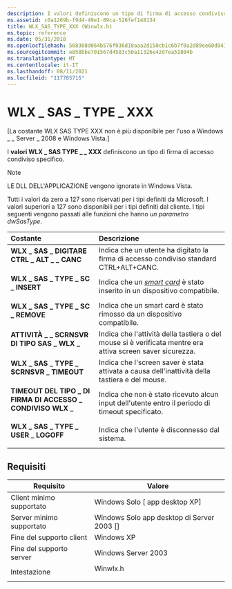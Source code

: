 ```yaml
---
description: I valori definiscono un tipo di firma di accesso condiviso specifico.
ms.assetid: c0a1269b-f9d4-49e1-89ca-526fef148134
title: WLX_SAS_TYPE_XXX (Winwlx.h)
ms.topic: reference
ms.date: 05/31/2018
ms.openlocfilehash: 568308d064b576f036d18aaa2d150cb1c6b7f0a2d89ee60d9410fcad123351d9
ms.sourcegitcommit: e858bbe701567d4583c50a11326e42d7ea51804b
ms.translationtype: MT
ms.contentlocale: it-IT
ms.lasthandoff: 08/11/2021
ms.locfileid: "117785715"
---
```

# <a name="wlx_sas_type_xxx"></a>WLX \_ SAS \_ TYPE \_ XXX

\[La costante WLX SAS TYPE XXX non è più disponibile per l'uso a Windows \_ \_ Server \_ 2008 e Windows Vista.\]

I **valori WLX \_ SAS TYPE \_ \_ XXX** definiscono un tipo di firma di accesso condiviso specifico.

> [!Note]  
> LE DLL DELL'APPLICAZIONE vengono ignorate in Windows Vista.

 

Tutti i valori da zero a 127 sono riservati per i tipi definiti da Microsoft. I valori superiori a 127 sono disponibili per i tipi definiti dal cliente. I tipi seguenti vengono passati alle funzioni che hanno *un parametro dwSasType.*



| Costante                                                                                                                                                                                                         | Descrizione                                                                                                                                              |
|:-----------------------------------------------------------------------------------------------------------------------------------------------------------------------------------------------------------------|:---------------------------------------------------------------------------------------------------------------------------------------------------------|
| <span id="WLX_SAS_TYPE_CTRL_ALT_DEL"></span><span id="wlx_sas_type_ctrl_alt_del"></span><dl> <dt>**WLX \_ SAS \_ DIGITARE CTRL \_ ALT \_ \_ CANC**</dt> </dl>            | Indica che un utente ha digitato la firma di accesso condiviso standard CTRL+ALT+CANC.<br/>                                                                                     |
| <span id="WLX_SAS_TYPE_SC_INSERT"></span><span id="wlx_sas_type_sc_insert"></span><dl> <dt>**WLX \_ SAS \_ TYPE \_ SC \_ INSERT**</dt> </dl>                      | Indica che un [*smart card*](../secgloss/s-gly.md) è stato inserito in un dispositivo compatibile.<br/> |
| <span id="WLX_SAS_TYPE_SC_REMOVE"></span><span id="wlx_sas_type_sc_remove"></span><dl> <dt>**WLX \_ SAS \_ TYPE \_ SC \_ REMOVE**</dt> </dl>                      | Indica che un smart card è stato rimosso da un dispositivo compatibile.<br/>                                                                        |
| <span id="WLX_SAS_TYPE_SCRNSVR_ACTIVITY"></span><span id="wlx_sas_type_scrnsvr_activity"></span><dl> <dt>**ATTIVITÀ \_ \_ SCRNSVR DI TIPO SAS \_ WLX \_**</dt> </dl> | Indica che l'attività della tastiera o del mouse si è verificata mentre era attiva screen saver sicurezza.<br/>                                                    |
| <span id="WLX_SAS_TYPE_SCRNSVR_TIMEOUT"></span><span id="wlx_sas_type_scrnsvr_timeout"></span><dl> <dt>**WLX \_ SAS \_ TYPE \_ SCRNSVR \_ TIMEOUT**</dt> </dl>    | Indica che l'screen saver è stata attivata a causa dell'inattività della tastiera e del mouse.<br/>                                                     |
| <span id="WLX_SAS_TYPE_TIMEOUT"></span><span id="wlx_sas_type_timeout"></span><dl> <dt>**TIMEOUT DEL TIPO \_ DI FIRMA DI ACCESSO \_ CONDIVISO WLX \_**</dt> </dl>                             | Indica che non è stato ricevuto alcun input dell'utente entro il periodo di timeout specificato.<br/>                                                               |
| <span id="WLX_SAS_TYPE_USER_LOGOFF"></span><span id="wlx_sas_type_user_logoff"></span><dl> <dt>**WLX \_ SAS \_ TYPE \_ USER \_ LOGOFF**</dt> </dl>                | Indica che l'utente è disconnesso dal sistema.<br/>                                                                                            |



## <a name="requirements"></a>Requisiti



| Requisito | Valore |
|-------------------------------------|-------------------------------------------------------------------------------------|
| Client minimo supportato<br/> | Windows Solo \[ app desktop XP\]<br/>                                         |
| Server minimo supportato<br/> | Windows Solo app desktop di Server 2003 \[\]<br/>                                |
| Fine del supporto client<br/>    | Windows XP<br/>                                                               |
| Fine del supporto server<br/>    | Windows Server 2003<br/>                                                      |
| Intestazione<br/>                   | <dl> <dt>Winwlx.h</dt> </dl> |



 

 
